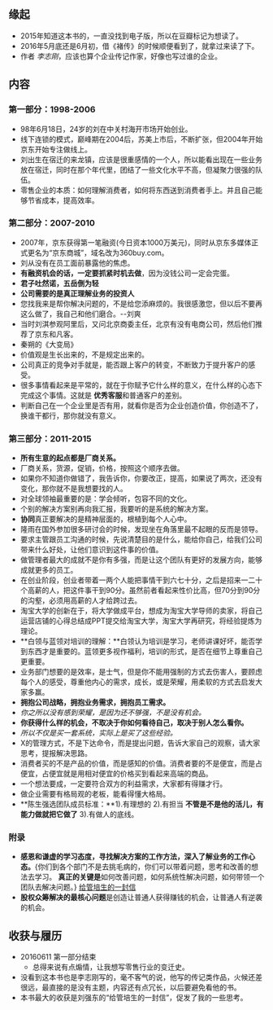 ##  缘起
+ 2015年知道这本书的，一直没找到电子版，所以在豆瓣标记为想读了。
+ 2016年5月底还是6月初，借《褚传》的时候顺便看到了，就拿过来读了下。
+ 作者 *李志刚*，应该也算个企业传记作家，好像也写过谁的企业。


##  内容
###  第一部分：1998-2006
+ 98年6月18日，24岁的刘在中关村海开市场开始创业。
+ 线下连锁的模式，巅峰期在2004后，苏美上市后，不断扩张，但2004年开始京东开始专注做线上。
+ 刘出生在宿迁的来龙镇，应该是很重感情的一个人，所以能看出现在一些业务放在宿迁，同时在那个年代里，团结了一些文化水平不高，但凝聚力很强的队伍。
+ 零售企业的本质：如何理解消费者，如何将东西送到消费者手上。并且自己能够节省成本，提高效率。

###  第二部分：2007-2010
+ 2007年，京东获得第一笔融资(今日资本1000万美元)，同时从京东多媒体正式更名为“京东商城”，域名改为360buy.com。
+ 刘从没有在员工面前暴露他的焦虑。
+ **有融资机会的话，一定要抓紧时机去做**，因为没钱公司一定会完蛋。
+ **君子吐然诺，五岳倒为轻**
+ **公司需要的是真正理解业务的投资人**
+ 您找我来是帮你解决问题的，不是给您添麻烦的。我很感激您，但以后不要再这么做了，我自己和他们磨合。--刘爽
+ 当时刘淇参观阿里后，又问北京商委主任，北京有没有电商公司，然后他们推荐了京东和凡客。
+ 秦朔的《大变局》
+ 价值观是生长出来的，不是规定出来的。
+ 公司真正的竞争对手就是，能否跟上客户的转变，不断致力于提升客户的感受。
+ 很多事情看起来是平常的，就在于你赋予它什么样的意义，在什么样的心态下完成这个事情。这就是 **优秀客服**和普通客户的差别。
+ 判断自己在一个企业里是否有用，就看你是否为企业创造价值，你创造不了，换谁干都行，那你就没有意义。

###  第三部分：2011-2015
+ **所有生意的起点都是厂商关系。**
+ 厂商关系，货源，促销，价格，按照这个顺序去做。
+ 如果你不知道你做错了，我告诉你，你要改正，提高，如果说了两次，还没有变化，那你就不是我想要找的人。
+ 对全球领袖最重要的是：学会倾听，包容不同的文化。
+ 个别的解决方案别再向我汇报，我要听的是系统的解决方案。
+ **协同**真正要解决的是精神层面的，根植到每个人心中。
+ 隆雨在国外参加很多研讨会的时候，发现坐在角落里最不起眼的反而是领导。
+ 要求主管跟员工沟通的时候，先说清楚目的是什么，能给你自己，给我们公司带来什么好处，让他们意识到这件事的价值。
+ 做管理者最大的成就不是你有多强，而是让这个团队有更好的发展方向，能够成就更多的员工。
+ 在创业阶段，创业者带着一两个人能把事情干到六七十分，之后是招来一二十个高薪的人，把这件事干到90分。虽然前者看起来性价比高，但70分到90分的沟壑，必须用高薪的人才给跨过去。
+ 淘宝大学的创新在于，将大学做成平台，想成为淘宝大学导师的卖家，将自己运营店铺的心得总结成PPT提交给淘宝大学，淘宝大学再研究，将经验提炼为理论。
+ **白领与蓝领对培训的理解：**白领认为培训是学习，老师讲课好坏，能否学到东西才是重要的。蓝领更多视作福利，培训的形式，是否在细节上尊重自己更重要。
+ 业务部门想要的是效率，是士气，但是你不能用强制的方式去伤害人，要顾虑每个人的感受，尊重他内心的需求，成长，或是荣耀，用柔软的方式去启发大家多赢。
+ **拥抱公司战略，拥抱业务需求，拥抱员工需求。**
+ *你之所以没有感到荣耀，是因为还不够强，不是没有机会。*
+ **你获得什么样的机会，不取决于你如何看待自己，取决于别人怎么看你。**
+ *所以不仅是买一套系统，实际上是买了这些经验。*
+ X的管理方式，不是下达命令，而是提出问题，告诉大家自己的观察，请大家思考，提报解决思路。
+ 消费者买的不是产品的价值，而是感知的价值。消费者要的不是便宜，而是占便宜，占便宜就是用相对便宜的价格买到看起来高端的商品。
+ 一个想法要成，一定要符合双方的利益需求，大家都有得赚才行。
+ 做企业需要有格局观的老板，能看得懂大格局。
+ **陈生强选团队成员标准：**1).有理想的 2).有担当 **不管是不是他的活儿，有能力做就把它做了** 3).有做人的底线。

###  附录
+ **感恩和谦虚的学习态度，寻找解决方案的工作方法，深入了解业务的工作心态。**{你们到各个部门不是去挑毛病的，你们可以带着问题，思考和改善的想法去学习。 **真正的关键是**如何改善问题，如何系统性解决问题，如何带领一个团队去解决问题。} [给管培生的一封信](http://wenku.baidu.com/link?url=vQxrtHQUC9s4v4We4JEUpr4rS5L5-R5HQdx82_em3sk21e9eBaeCBOjYxF0p_SEu-e5HGprx3zjJuTctB9XLAbBmwZ3LTsCuXSb9CFVXDaK)
+ **股权众筹解决的最核心问题**是创造让普通人获得赚钱的机会，让普通人有逆袭的机会。

##  收获与履历
+ 20160611 第一部分结束
	+ 总得来说有点煽情，让我想写零售行业的变迁史。
+ 没看到这本书也是李志刚写的，毫不客气的说，他写的传记类作品，火候还差很远，最直接的是没有主题，内容还有点冗长，以后要避免看他的书。
+ 本书最大的收获是刘强东的“给管培生的一封信”，促发了我的一些思考。